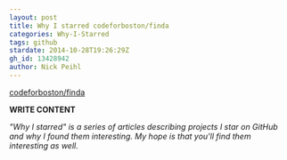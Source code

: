 ```yaml
---
layout: post
title: Why I starred codeforboston/finda
categories: Why-I-Starred
tags: github
stardate: 2014-10-28T19:26:29Z
gh_id: 13428942
author: Nick Peihl
---
```


[codeforboston/finda](https://github.com/codeforboston/finda)

**WRITE CONTENT**

*"Why I starred" is a series of articles describing projects I star on GitHub and why I found them interesting. My hope is that you'll find them interesting as well.*

